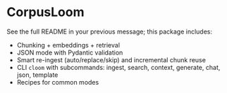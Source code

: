 # CorpusLoom

See the full README in your previous message; this package includes:
- Chunking + embeddings + retrieval
- JSON mode with Pydantic validation
- Smart re-ingest (auto/replace/skip) and incremental chunk reuse
- CLI `cloom` with subcommands: ingest, search, context, generate, chat, json, template
- Recipes for common modes
